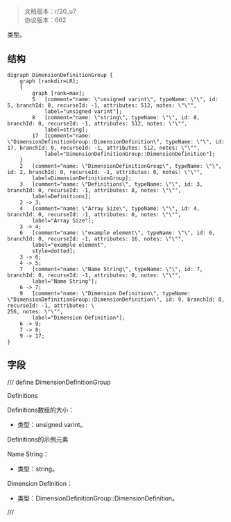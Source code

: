 # <!-- md:samp DimensionDefinitionGroup -->

> 文档版本：r/20_u7<br/>协议版本：662

<!-- md:samp DimensionDefinitionGroup -->类型。

## 结构

```viz
digraph DimensionDefinitionGroup {
	graph [rankdir=LR];
	{
		graph [rank=max];
		5	[comment="name: \"unsigned varint\", typeName: \"\", id: 5, branchId: 0, recurseId: -1, attributes: 512, notes: \"\"",
			label="unsigned varint"];
		8	[comment="name: \"string\", typeName: \"\", id: 8, branchId: 0, recurseId: -1, attributes: 512, notes: \"\"",
			label=string];
		17	[comment="name: \"DimensionDefinitionGroup::DimensionDefinition\", typeName: \"\", id: 17, branchId: 0, recurseId: -1, attributes: 512, notes: \"\"",
			label="DimensionDefinitionGroup::DimensionDefinition"];
	}
	2	[comment="name: \"DimensionDefinitionGroup\", typeName: \"\", id: 2, branchId: 0, recurseId: -1, attributes: 0, notes: \"\"",
		label=DimensionDefinitionGroup];
	3	[comment="name: \"Definitions\", typeName: \"\", id: 3, branchId: 0, recurseId: -1, attributes: 8, notes: \"\"",
		label=Definitions];
	2 -> 3;
	4	[comment="name: \"Array Size\", typeName: \"\", id: 4, branchId: 0, recurseId: -1, attributes: 0, notes: \"\"",
		label="Array Size"];
	3 -> 4;
	6	[comment="name: \"example element\", typeName: \"\", id: 6, branchId: 0, recurseId: -1, attributes: 16, notes: \"\"",
		label="example element",
		style=dotted];
	3 -> 6;
	4 -> 5;
	7	[comment="name: \"Name String\", typeName: \"\", id: 7, branchId: 0, recurseId: -1, attributes: 0, notes: \"\"",
		label="Name String"];
	6 -> 7;
	9	[comment="name: \"Dimension Definition\", typeName: \"DimensionDefinitionGroup::DimensionDefinition\", id: 9, branchId: 0, recurseId: -1, attributes: \
256, notes: \"\"",
		label="Dimension Definition"];
	6 -> 9;
	7 -> 8;
	9 -> 17;
}

```

## 字段

/// define
DimensionDefinitionGroup

Definitions

Definitions数组的大小：<!-- md:samp unsigned varint -->

- 类型：unsigned varint。

Definitions的示例元素

Name String：<!-- md:samp string -->

- 类型：string。

Dimension Definition：[<!-- md:samp DimensionDefinitionGroup::DimensionDefinition -->](refs/protocols/types/DimensionDefinitionGroup::DimensionDefinition.md)

- 类型：DimensionDefinitionGroup::DimensionDefinition。


///
